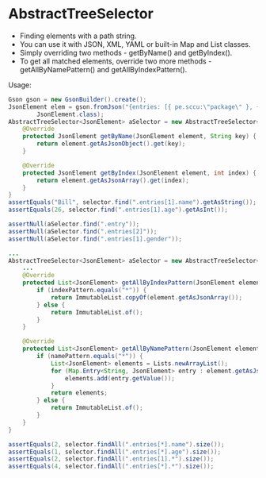AbstractTreeSelector
=====

* Finding elements with a path string.
* You can use it with JSON, XML, YAML or built-in Map and List classes.
* Simply overriding two methods - getByName() and getByIndex().
* To get all matched elements, override two more methods - getAllByNamePattern() and getAllByIndexPattern().

Usage:
```java
Gson gson = new GsonBuilder().create();
JsonElement elem = gson.fromJson("{entries: [{ pe.sccu:\"package\" }, {name:\"Bill\", age:26}]}",
        JsonElement.class);
AbstractTreeSelector<JsonElement> aSelector = new AbstractTreeSelector<JsonElement>() {
    @Override
    protected JsonElement getByName(JsonElement element, String key) {
        return element.getAsJsonObject().get(key);
    }

    @Override
    protected JsonElement getByIndex(JsonElement element, int index) {
        return element.getAsJsonArray().get(index);
    }
}
assertEquals("Bill", selector.find(".entries[1].name").getAsString());
assertEquals(26, selector.find(".entries[1].age").getAsInt());

assertNull(aSelector.find(".entry"));
assertNull(aSelector.find(".entries[2]"));
assertNull(aSelector.find(".entries[1].gender"));
```

```java
...
AbstractTreeSelector<JsonElement> aSelector = new AbstractTreeSelector<JsonElement>() {
    ...
    @Override
    protected List<JsonElement> getAllByIndexPattern(JsonElement element, String indexPattern) {
        if (indexPattern.equals("*")) {
            return ImmutableList.copyOf(element.getAsJsonArray());
        } else {
            return ImmutableList.of();
        }
    }

    @Override
    protected List<JsonElement> getAllByNamePattern(JsonElement element, String namePattern) {
        if (namePattern.equals("*")) {
            List<JsonElement> elements = Lists.newArrayList();
            for (Map.Entry<String, JsonElement> entry : element.getAsJsonObject().entrySet()) {
                elements.add(entry.getValue());
            }
            return elements;
        } else {
            return ImmutableList.of();
        }
    }
}

assertEquals(2, selector.findAll(".entries[*].name").size());
assertEquals(1, selector.findAll(".entries[*].age").size());
assertEquals(2, selector.findAll(".entries[1].*").size());
assertEquals(4, selector.findAll(".entries[*].*").size());
```
